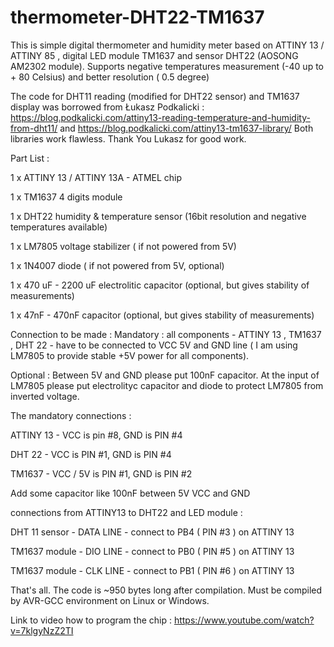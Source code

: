 # thermometer-DHT22-TM1637
This is simple digital thermometer and humidity meter based on ATTINY 13 / ATTINY 85 , digital LED module TM1637 and sensor DHT22 (AOSONG AM2302 module). Supports negative temperatures measurement (-40 up to + 80 Celsius) and better resolution ( 0.5 degree)

The code for DHT11 reading (modified for DHT22 sensor) and TM1637 display was borrowed from Łukasz Podkalicki : https://blog.podkalicki.com/attiny13-reading-temperature-and-humidity-from-dht11/ and https://blog.podkalicki.com/attiny13-tm1637-library/
Both libraries work flawless. Thank You Lukasz for good work.

Part List :

1 x ATTINY 13 / ATTINY 13A - ATMEL chip

1 x TM1637 4 digits module

1 x DHT22 humidity & temperature sensor (16bit resolution and negative temperatures available)

1 x LM7805 voltage stabilizer ( if not powered from 5V)

1 x 1N4007 diode ( if not powered from 5V, optional)

1 x 470 uF - 2200 uF electrolitic capacitor (optional, but gives stability of measurements)

1 x 47nF - 470nF capacitor (optional, but gives stability of measurements)


Connection to be made : Mandatory : all components - ATTINY 13 , TM1637 , DHT 22 - have to be connected to VCC 5V and GND line ( I am using LM7805 to provide stable +5V power for all components).

Optional : Between 5V and GND please put 100nF capacitor. At the input of LM7805 please put electrolityc capacitor and diode to protect LM7805 from inverted voltage.

The mandatory connections :

ATTINY 13 - VCC is pin #8, GND is PIN #4

DHT 22 - VCC is PIN #1, GND is PIN #4

TM1637 - VCC / 5V is PIN #1, GND is PIN #2

Add some capacitor like 100nF between 5V VCC and GND

connections from ATTINY13 to DHT22 and LED module :

DHT 11 sensor - DATA LINE - connect to PB4 ( PIN #3 ) on ATTINY 13

TM1637 module - DIO LINE - connect to PB0 ( PIN #5 ) on ATTINY 13

TM1637 module - CLK LINE - connect to PB1 ( PIN #6 ) on ATTINY 13

That's all. The code is ~950 bytes long after compilation. Must be compiled by AVR-GCC environment on Linux or Windows.

Link to video how to program the chip : https://www.youtube.com/watch?v=7klgyNzZ2TI
